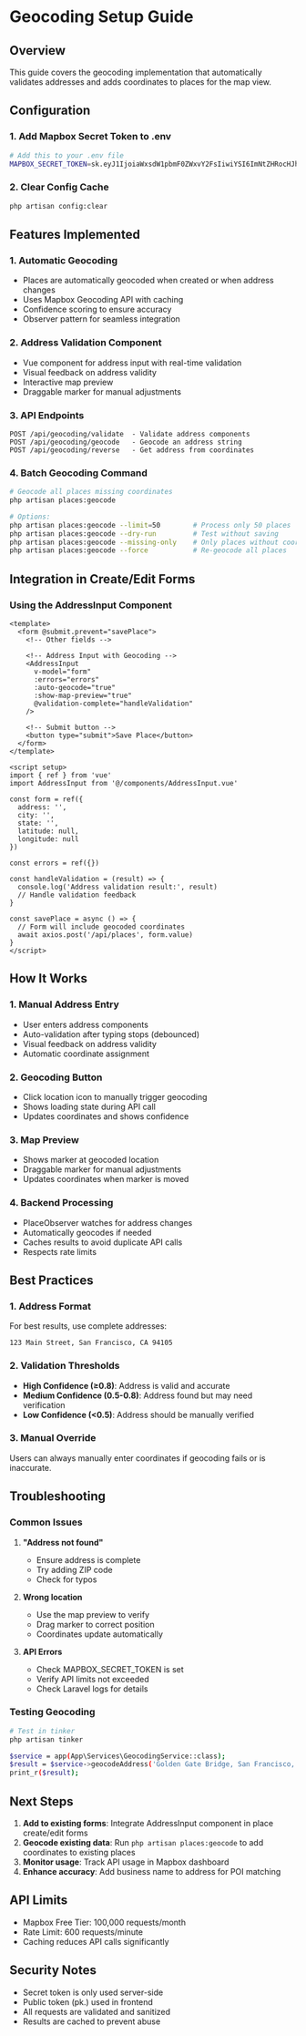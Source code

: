 # Geocoding Setup Guide

## Overview
This guide covers the geocoding implementation that automatically validates addresses and adds coordinates to places for the map view.

## Configuration

### 1. Add Mapbox Secret Token to .env
```bash
# Add this to your .env file
MAPBOX_SECRET_TOKEN=sk.eyJ1IjoiaWxsdW1pbmF0ZWxvY2FsIiwiYSI6ImNtZHRocHJhZzEzc3EybHB0MmFkbTkxeDIifQ.4dlQL99S6lPT4VcIkp5fBg
```

### 2. Clear Config Cache
```bash
php artisan config:clear
```

## Features Implemented

### 1. **Automatic Geocoding**
- Places are automatically geocoded when created or when address changes
- Uses Mapbox Geocoding API with caching
- Confidence scoring to ensure accuracy
- Observer pattern for seamless integration

### 2. **Address Validation Component**
- Vue component for address input with real-time validation
- Visual feedback on address validity
- Interactive map preview
- Draggable marker for manual adjustments

### 3. **API Endpoints**
```
POST /api/geocoding/validate  - Validate address components
POST /api/geocoding/geocode   - Geocode an address string
POST /api/geocoding/reverse   - Get address from coordinates
```

### 4. **Batch Geocoding Command**
```bash
# Geocode all places missing coordinates
php artisan places:geocode

# Options:
php artisan places:geocode --limit=50        # Process only 50 places
php artisan places:geocode --dry-run         # Test without saving
php artisan places:geocode --missing-only    # Only places without coords
php artisan places:geocode --force           # Re-geocode all places
```

## Integration in Create/Edit Forms

### Using the AddressInput Component

```vue
<template>
  <form @submit.prevent="savePlace">
    <!-- Other fields -->
    
    <!-- Address Input with Geocoding -->
    <AddressInput
      v-model="form"
      :errors="errors"
      :auto-geocode="true"
      :show-map-preview="true"
      @validation-complete="handleValidation"
    />
    
    <!-- Submit button -->
    <button type="submit">Save Place</button>
  </form>
</template>

<script setup>
import { ref } from 'vue'
import AddressInput from '@/components/AddressInput.vue'

const form = ref({
  address: '',
  city: '',
  state: '',
  latitude: null,
  longitude: null
})

const errors = ref({})

const handleValidation = (result) => {
  console.log('Address validation result:', result)
  // Handle validation feedback
}

const savePlace = async () => {
  // Form will include geocoded coordinates
  await axios.post('/api/places', form.value)
}
</script>
```

## How It Works

### 1. **Manual Address Entry**
- User enters address components
- Auto-validation after typing stops (debounced)
- Visual feedback on address validity
- Automatic coordinate assignment

### 2. **Geocoding Button**
- Click location icon to manually trigger geocoding
- Shows loading state during API call
- Updates coordinates and shows confidence

### 3. **Map Preview**
- Shows marker at geocoded location
- Draggable marker for manual adjustments
- Updates coordinates when marker is moved

### 4. **Backend Processing**
- PlaceObserver watches for address changes
- Automatically geocodes if needed
- Caches results to avoid duplicate API calls
- Respects rate limits

## Best Practices

### 1. **Address Format**
For best results, use complete addresses:
```
123 Main Street, San Francisco, CA 94105
```

### 2. **Validation Thresholds**
- **High Confidence (≥0.8)**: Address is valid and accurate
- **Medium Confidence (0.5-0.8)**: Address found but may need verification
- **Low Confidence (<0.5)**: Address should be manually verified

### 3. **Manual Override**
Users can always manually enter coordinates if geocoding fails or is inaccurate.

## Troubleshooting

### Common Issues

1. **"Address not found"**
   - Ensure address is complete
   - Try adding ZIP code
   - Check for typos

2. **Wrong location**
   - Use the map preview to verify
   - Drag marker to correct position
   - Coordinates update automatically

3. **API Errors**
   - Check MAPBOX_SECRET_TOKEN is set
   - Verify API limits not exceeded
   - Check Laravel logs for details

### Testing Geocoding

```bash
# Test in tinker
php artisan tinker

$service = app(App\Services\GeocodingService::class);
$result = $service->geocodeAddress('Golden Gate Bridge, San Francisco, CA');
print_r($result);
```

## Next Steps

1. **Add to existing forms**: Integrate AddressInput component in place create/edit forms
2. **Geocode existing data**: Run `php artisan places:geocode` to add coordinates to existing places
3. **Monitor usage**: Track API usage in Mapbox dashboard
4. **Enhance accuracy**: Add business name to address for POI matching

## API Limits

- Mapbox Free Tier: 100,000 requests/month
- Rate Limit: 600 requests/minute
- Caching reduces API calls significantly

## Security Notes

- Secret token is only used server-side
- Public token (pk.) used in frontend
- All requests are validated and sanitized
- Results are cached to prevent abuse